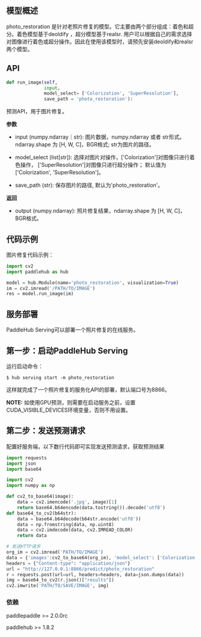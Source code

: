 ## 模型概述

photo_restoration 是针对老照片修复的模型。它主要由两个部分组成：着色和超分。着色模型基于deoldify
，超分模型基于realsr. 用户可以根据自己的需求选择对图像进行着色或超分操作。因此在使用该模型时，请预先安装deoldify和realsr两个模型。


## API

```python
def run_image(self,
              input,
              model_select= ['Colorization', 'SuperResolution'],
              save_path = 'photo_restoration'): 
```

预测API，用于图片修复。

**参数**

* input (numpy.ndarray｜str): 图片数据，numpy.ndarray 或者 str形式。ndarray.shape 为 \[H, W, C\]，BGR格式; str为图片的路径。

* model_select (list\[str\]): 选择对图片对操作，\['Colorization'\]对图像只进行着色操作， \['SuperResolution'\]对图像只进行超分操作；
默认值为\['Colorization', 'SuperResolution'\]。

* save_path (str): 保存图片的路径, 默认为'photo_restoration'。

**返回**

* output (numpy.ndarray): 照片修复结果，ndarray.shape 为 \[H, W, C\]，BGR格式。



## 代码示例

图片修复代码示例：

```python
import cv2
import paddlehub as hub

model = hub.Module(name='photo_restoration', visualization=True)
im = cv2.imread('/PATH/TO/IMAGE')
res = model.run_image(im)

```

## 服务部署

PaddleHub Serving可以部署一个照片修复的在线服务。

## 第一步：启动PaddleHub Serving

运行启动命令：

```shell
$ hub serving start -m photo_restoration
```

这样就完成了一个照片修复的服务化API的部署，默认端口号为8866。

**NOTE:** 如使用GPU预测，则需要在启动服务之前，设置CUDA\_VISIBLE\_DEVICES环境变量，否则不用设置。

## 第二步：发送预测请求

配置好服务端，以下数行代码即可实现发送预测请求，获取预测结果

```python
import requests
import json
import base64

import cv2
import numpy as np

def cv2_to_base64(image):
    data = cv2.imencode('.jpg', image)[1]
    return base64.b64encode(data.tostring()).decode('utf8')
def base64_to_cv2(b64str):
    data = base64.b64decode(b64str.encode('utf8'))
    data = np.fromstring(data, np.uint8)
    data = cv2.imdecode(data, cv2.IMREAD_COLOR)
    return data

# 发送HTTP请求
org_im = cv2.imread('PATH/TO/IMAGE')
data = {'images':cv2_to_base64(org_im), 'model_select': ['Colorization', 'SuperResolution']}
headers = {"Content-type": "application/json"}
url = "http://127.0.0.1:8866/predict/photo_restoration"
r = requests.post(url=url, headers=headers, data=json.dumps(data))
img = base64_to_cv2(r.json()["results"])
cv2.imwrite('PATH/TO/SAVE/IMAGE', img)
```

### 依赖

paddlepaddle >= 2.0.0rc

paddlehub >= 1.8.2
